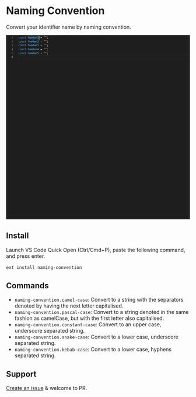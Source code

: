 # Naming Convention

Convert your identifier name by naming convention.

![preview](https://raw.githubusercontent.com/zomixi/naming-convention/master/images/example.gif)

## Install

Launch VS Code Quick Open (Ctrl/Cmd+P), paste the following command, and press enter.

```bash
ext install naming-convention
```

## Commands

- `naming-convention.camel-case`: Convert to a string with the separators denoted by having the next letter capitalised.
- `naming-convention.pascal-case`: Convert to a string denoted in the same fashion as camelCase, but with the first letter also capitalised.
- `naming-convention.constant-case`: Convert to an upper case, underscore separated string.
- `naming-convention.snake-case`: Convert to a lower case, underscore separated string.
- `naming-convention.kebab-case`: Convert to a lower case, hyphens separated string.

## Support

[Create an issue](https://github.com/zomixi/naming-convention/issues) & welcome to PR.
